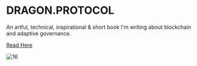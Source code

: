 # DRAGON.PROTOCOL
An artful, technical, inspirational & short book I'm writing about blockchain and adaptive governance. 

[Read Here](https://github.com/MBrassey/DRAGON.PROTOCOL/blob/main/DRAGONPROTOCOL.pdf)

![16](https://user-images.githubusercontent.com/16184941/216908318-352cd53b-4c26-45ae-ac50-5593f0c953e6.jpg)
